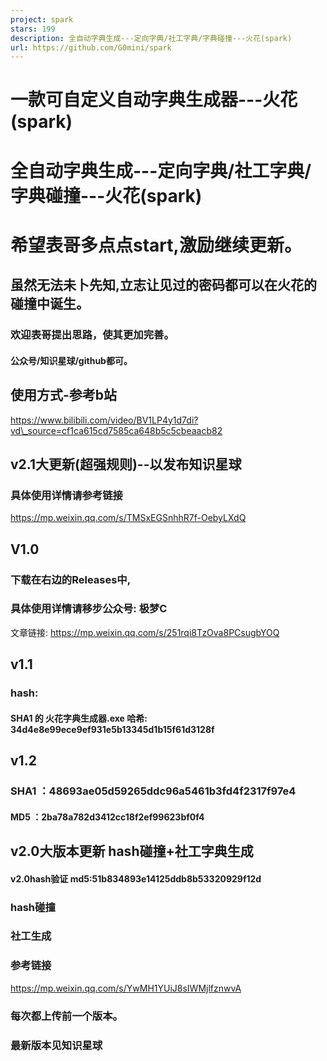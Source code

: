 ```yaml
---
project: spark
stars: 199
description: 全自动字典生成---定向字典/社工字典/字典碰撞---火花(spark)
url: https://github.com/G0mini/spark
---
```


一款可自定义自动字典生成器---火花(spark)
=========================

全自动字典生成---定向字典/社工字典/字典碰撞---火花(spark)
====================================

希望表哥多点点start,激励继续更新。
====================

虽然无法未卜先知,立志让见过的密码都可以在火花的碰撞中诞生。
------------------------------

### 欢迎表哥提出思路，使其更加完善。

#### 公众号/知识星球/github都可。

使用方式-参考b站
---------

https://www.bilibili.com/video/BV1LP4y1d7di?vd\_source=cf1ca615cd7585ca648b5c5cbeaacb82

v2.1大更新(超强规则)--以发布知识星球
----------------------

### 具体使用详情请参考链接

https://mp.weixin.qq.com/s/TMSxEGSnhhR7f-OebyLXdQ

V1.0
----

### 下载在右边的Releases中,

### 具体使用详情请移步公众号: 极梦C

文章链接: https://mp.weixin.qq.com/s/251rqi8TzOva8PCsugbYOQ

v1.1
----

### hash:

#### SHA1 的 火花字典生成器.exe 哈希: 34d4e8e99ece9ef931e5b13345d1b15f61d3128f

v1.2
----

### SHA1 ：48693ae05d59265ddc96a5461b3fd4f2317f97e4

#### MD5 ：2ba78a782d3412cc18f2ef99623bf0f4

v2.0大版本更新 hash碰撞+社工字典生成
-----------------------

#### v2.0hash验证 md5:51b834893e14125ddb8b53320929f12d

### hash碰撞

### 社工生成

### 参考链接

https://mp.weixin.qq.com/s/YwMH1YUiJ8sIWMjlfznwvA

### 每次都上传前一个版本。

### 最新版本见知识星球
